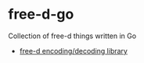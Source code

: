# free-d-go
Collection of free-d things written in Go

- [free-d encoding/decoding library](./free_d.go)